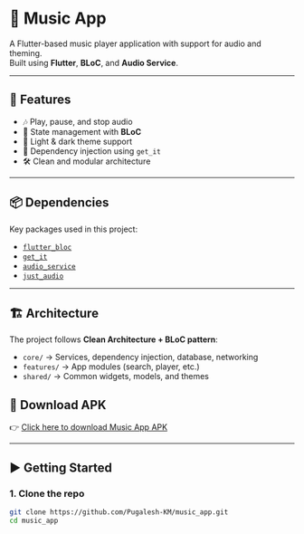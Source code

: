 # 🎵 Music App

A Flutter-based music player application with support for audio and theming.  
Built using **Flutter**, **BLoC**, and **Audio Service**.

---

## 🚀 Features

- 🎶 Play, pause, and stop audio
- 🔄 State management with **BLoC**
- 🎨 Light & dark theme support
- 📂 Dependency injection using `get_it`
- 🛠️ Clean and modular architecture

---

## 📦 Dependencies

Key packages used in this project:

- [`flutter_bloc`](https://pub.dev/packages/flutter_bloc)
- [`get_it`](https://pub.dev/packages/get_it)
- [`audio_service`](https://pub.dev/packages/audio_service)
- [`just_audio`](https://pub.dev/packages/just_audio)

---

## 🏗️ Architecture

The project follows **Clean Architecture + BLoC pattern**:

- `core/` → Services, dependency injection, database, networking  
- `features/` → App modules (search, player, etc.)  
- `shared/` → Common widgets, models, and themes  


## 📱 Download APK

👉 [Click here to download Music App APK](https://github.com/Pugalesh-KM/music_app/blob/main/assets/apk/music_app.apk)

---

## ▶️ Getting Started

### 1. Clone the repo
```bash
git clone https://github.com/Pugalesh-KM/music_app.git
cd music_app

